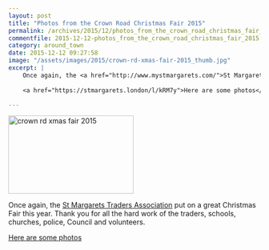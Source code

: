 ```yaml
---
layout: post
title: "Photos from the Crown Road Christmas Fair 2015"
permalink: /archives/2015/12/photos_from_the_crown_road_christmas_fair_2015.html
commentfile: 2015-12-12-photos_from_the_crown_road_christmas_fair_2015
category: around_town
date: 2015-12-12 09:27:58
image: "/assets/images/2015/crown-rd-xmas-fair-2015_thumb.jpg"
excerpt: |
    Once again, the <a href="http://www.mystmargarets.com/">St Margarets Traders Association</a> put on a great Christmas Fair this year.  Thank you for all the hard work of the traders, schools, churches, police, Council and volunteers.
    
    <a href="https://stmargarets.london/l/kRM7y">Here are some photos</a>

---
```


<a href="/assets/images/2015/crown-rd-xmas-fair-2015.jpg" title="See larger version of - crown rd xmas fair 2015"><img src="/assets/images/2015/crown-rd-xmas-fair-2015_thumb.jpg" width="250" height="156" alt="crown rd xmas fair 2015" class="photo right" /></a>

Once again, the [St Margarets Traders Association](http://www.mystmargarets.com/) put on a great Christmas Fair this year. Thank you for all the hard work of the traders, schools, churches, police, Council and volunteers.

[Here are some photos](/l/kRM7y)
